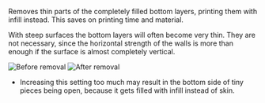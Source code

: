 Removes thin parts of the completely filled bottom layers, printing them with infill instead. This saves on printing time and material.

With steep surfaces the bottom layers will often become very thin. They are not necessary, since the horizontal strength of the walls is more than enough if the surface is almost completely vertical.

![Before removal](skin_preshrink_original.png)
![After removal](skin_preshrink_shrunk.png)

* Increasing this setting too much may result in the bottom side of tiny pieces being open, because it gets filled with infill instead of skin.